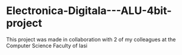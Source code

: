 # Electronica-Digitala---ALU-4bit-project
This project was made in collaboration with 2 of my colleagues at the Computer Science Faculty of Iasi
